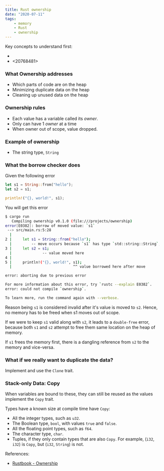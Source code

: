 ```yaml
---
title: Rust ownership
date: "2020-07-11"
tags:
    - memory
    - Rust
    - ownership
---
```


Key concepts to understand first:
- <b243e1eb> 
- <20768481> 

### What Ownership addresses
- Which parts of code are on the heap
- Minimizing duplicate data on the heap
- Cleaning up unused data on the heap

### Ownership rules
- Each value has a variable called its *owner*.
- Only can have 1 *owner* at a time
- When owner out of scope, value dropped.

### Example of ownership
- The string type, `String`

### What the borrow checker does
Given the following error
```rs
let s1 = String::from("hello");
let s2 = s1;

println!("{}, world!", s1);
```
You will get this error
```sh
$ cargo run
   Compiling ownership v0.1.0 (file:///projects/ownership)
error[E0382]: borrow of moved value: `s1`
 --> src/main.rs:5:28
  |
2 |     let s1 = String::from("hello");
  |         -- move occurs because `s1` has type `std::string::String`, which does not implement the `Copy` trait
3 |     let s2 = s1;
  |              -- value moved here
4 | 
5 |     println!("{}, world!", s1);
  |                            ^^ value borrowed here after move

error: aborting due to previous error

For more information about this error, try `rustc --explain E0382`.
error: could not compile `ownership`.

To learn more, run the command again with --verbose.
```

Reason being `s1` is considered invalid after it's value is moved to `s2`.
Hence, no memory has to be freed when s1 moves out of scope.

If we were to keep `s1` valid along with `s2`, it leads to a `double-free` error, because both `s1` and `s2` attempt to free them same location on the heap of memory.

If `s1` frees the memory first, there is a dangling reference from `s2` to the memory and vice-versa.

### What if we really want to duplicate the data?
Implement and use the `Clone` trait.

### Stack-only Data: Copy
When variables are bound to these, they can still be reused as the values implement the `Copy` trait.

Types have a known size at compile time have `Copy`:
- All the integer types, such as `u32`.
- The Boolean type, `bool`, with values `true` and `false`.
- All the floating point types, such as `f64`.
- The character type, `char`.
- Tuples, if they only contain types that are also `Copy`. For example, (`i32`, `i32`) is `Copy`, but (`i32`, `String`) is not.


References:
- [Rustbook - Ownership](https://doc.rust-lang.org/book/ch04-01-what-is-ownership.html)
